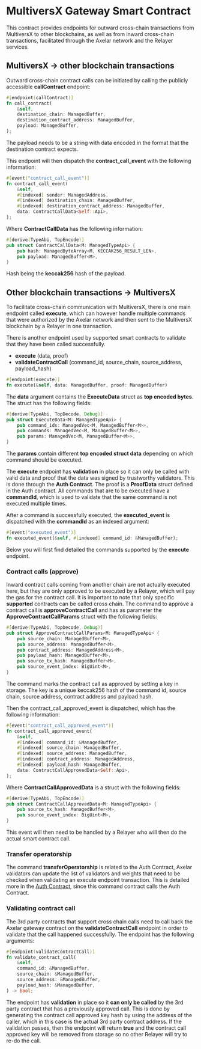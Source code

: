 # MultiversX Gateway Smart Contract

This contract provides endpoints for outward cross-chain transactions from MultiversX to other blockchains,
as well as from inward cross-chain transactions, facilitated through the Axelar network and the Relayer services.

## MultiversX → other blockchain transactions

Outward cross-chain contract calls can be initiated by calling the publicly accessible **callContract** endpoint:
```rust
#[endpoint(callContract)]
fn call_contract(
    &self,
    destination_chain: ManagedBuffer,
    destination_contract_address: ManagedBuffer,
    payload: ManagedBuffer,
);
```

The payload needs to be a string with data encoded in the format that the destination contract expects.

This endpoint will then dispatch the **contract_call_event** with the following information:
```rust
#[event("contract_call_event")]
fn contract_call_event(
    &self,
    #[indexed] sender: ManagedAddress,
    #[indexed] destination_chain: ManagedBuffer,
    #[indexed] destination_contract_address: ManagedBuffer,
    data: ContractCallData<Self::Api>,
);
```

Where **ContractCallData** has the following information:
```rust
#[derive(TypeAbi, TopEncode)]
pub struct ContractCallData<M: ManagedTypeApi> {
    pub hash: ManagedByteArray<M, KECCAK256_RESULT_LEN>,
    pub payload: ManagedBuffer<M>,
}
```
Hash being the **keccak256** hash of the payload.

## Other blockchain transactions → MultiversX

To facilitate cross-chain communication with MultiversX, there is one main endpoint called **execute**, which can however handle multiple commands that were authorized by the Axelar network and then sent to the MultiversX blockchain by a Relayer in one transaction.

There is another endpoint used by supported smart contracts to validate that they have been called successfully.
- **execute** (data, proof)
- **validateContractCall** (command_id, source_chain, source_address, payload_hash)
```rust
#[endpoint(execute)]
fn execute(&self, data: ManagedBuffer, proof: ManagedBuffer)
```
The **data** argument contains the **ExecuteData** struct as **top encoded bytes**. The struct has the following fields:
```rust
#[derive(TypeAbi, TopDecode, Debug)]
pub struct ExecuteData<M: ManagedTypeApi> {
    pub command_ids: ManagedVec<M, ManagedBuffer<M>>,
    pub commands: ManagedVec<M, ManagedBuffer<M>>,
    pub params: ManagedVec<M, ManagedBuffer<M>>,
}
```

The **params** contain different **top encoded struct data** depending on which command should be executed.

The **execute** endpoint has **validation** in place so it can only be called with valid data and proof that the data was signed by trustworthy validators.
This is done through the **Auth Contract**. The proof is a **ProofData** struct defined in the Auth contract.
All commands that are to be executed have a **commandId**, which is used to validate that the same command is not executed multiple times.

After a command is successfully executed, the **executed_event** is dispatched with the **commandId** as an indexed argument:
```rust
#[event("executed_event")]
fn executed_event(&self, #[indexed] command_id: &ManagedBuffer);
```

Below you will first find detailed the commands supported by the **execute** endpoint.

### Contract calls (approve)
Inward contract calls coming from another chain are not actually executed here, but they are only approved to be executed by a Relayer, which will pay the gas for the contract call.
It is important to note that only specific **supported** contracts can be called cross chain.
The command to approve a contract call is **approveContractCall** and has as parameter the **ApproveContractCallParams** struct with the following fields:
```rust
#[derive(TypeAbi, TopDecode, Debug)]
pub struct ApproveContractCallParams<M: ManagedTypeApi> {
    pub source_chain: ManagedBuffer<M>,
    pub source_address: ManagedBuffer<M>,
    pub contract_address: ManagedAddress<M>,
    pub payload_hash: ManagedBuffer<M>,
    pub source_tx_hash: ManagedBuffer<M>,
    pub source_event_index: BigUint<M>,
}
```
The command marks the contract call as approved by setting a key in storage. The key is a unique keccak256 hash of the command id, source chain, source address, contract address and payload hash.

Then the contract_call_approved_event is dispatched, which has the following information:
```rust
#[event("contract_call_approved_event")]
fn contract_call_approved_event(
    &self,
    #[indexed] command_id: &ManagedBuffer,
    #[indexed] source_chain: ManagedBuffer,
    #[indexed] source_address: ManagedBuffer,
    #[indexed] contract_address: ManagedAddress,
    #[indexed] payload_hash: ManagedBuffer,
    data: ContractCallApprovedData<Self::Api>,
);
```

Where **ContractCallApprovedData** is a struct with the following fields:
```rust
#[derive(TypeAbi, TopEncode)]
pub struct ContractCallApprovedData<M: ManagedTypeApi> {
    pub source_tx_hash: ManagedBuffer<M>,
    pub source_event_index: BigUint<M>,
}
```

This event will then need to be handled by a Relayer who will then do the actual smart contract call.

### Transfer operatorship
The command **transferOperatorship** is related to the Auth Contract, Axelar validators can update the list of validators and weights that need to be checked when validating an execute endpoint transaction.
This is detailed more in the [Auth Contract](../auth), since this command contract calls the Auth Contract.

### Validating contract call
The 3rd party contracts that support cross chain calls need to call back the Axelar gateway contract on the **validateContractCall** endpoint in order to validate that the call happened successfully.
The endpoint has the following arguments:
```rust
#[endpoint(validateContractCall)]
fn validate_contract_call(
    &self,
    command_id: &ManagedBuffer,
    source_chain: &ManagedBuffer,
    source_address: &ManagedBuffer,
    payload_hash: &ManagedBuffer,
) -> bool;
```
The endpoint has **validation** in place so it **can only be called** by the 3rd party contract that has a previously approved call.
This is done by generating the contract call approved key hash by using the address of the caller, which in this case is the actual 3rd party contract address.
If the validation passes, then the endpoint will return **true** and the contract call approved key will be removed from storage so no other Relayer will try to re-do the call.

